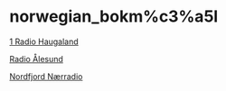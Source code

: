 # norwegian_bokm%c3%a5l

[1 Radio Haugaland](http://radioip.no:8000/stream/1/)

[Radio Ålesund](https://audio.radioaalesund.no/aalesund_hq)

[Nordfjord Nærradio](https://lyd.nnr1987.no/nnr_hq)

